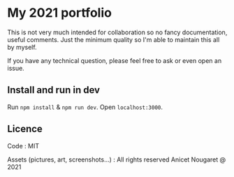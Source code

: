# My 2021 portfolio

This is not very much intended for collaboration so no fancy documentation, useful comments. Just the minimum quality so I'm able to maintain this all by myself.

If you have any technical question, please feel free to ask or even open an issue.

## Install and run in dev

Run `npm install` & `npm run dev`. Open `localhost:3000`.

## Licence

Code : MIT

Assets (pictures, art, screenshots...) : All rights reserved Anicet Nougaret @ 2021
